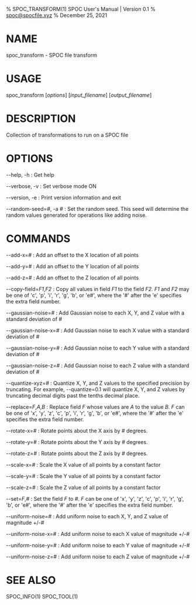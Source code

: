 % SPOC\_TRANSFORM(1) SPOC User's Manual | Version 0.1
% spoc@spocfile.xyz
% December 25, 2021

# NAME

spoc\_transform - SPOC file transform

# USAGE

spoc\_transform [*options*] [*input_filename*] [*output_filename*]

# DESCRIPTION

Collection of transformations to run on a SPOC file

# OPTIONS

\-\-help, -h
:   Get help

\-\-verbose, -v
:   Set verbose mode ON

\-\-version, -e
:   Print version information and exit

\-\-random-seed=*#*, -a *#*
:   Set the random seed. This seed will determine the random values
    generated for operations like adding noise.

# COMMANDS

\-\-add-x=*#*
:   Add an offset to the X location of all points

\-\-add-y=*#*
:   Add an offset to the Y location of all points

\-\-add-z=*#*
:   Add an offset to the Z location of all points

\-\-copy-field=*F1*,*F2*
:   Copy all values in field *F1* to the field *F2*. *F1* and *F2* may be
    one of 'c', 'p', 'i', 'r', 'g', 'b', or 'e#', where the '#' after
    the 'e' specifies the extra field number.

\-\-gaussian-noise=*#*
:   Add Gaussian noise to each X, Y, and Z value with a standard
    deviation of *#*

\-\-gaussian-noise-x=*#*
:   Add Gaussian noise to each X value with a standard deviation of *#*

\-\-gaussian-noise-y=*#*
:   Add Gaussian noise to each Y value with a standard deviation of *#*

\-\-gaussian-noise-z=*#*
:   Add Gaussian noise to each Z value with a standard deviation of *#*

\-\-quantize-xyz=*#*
:   Quantize X, Y, and Z values to the specified precision by truncating.
    For example, --quantize=0.1 will quantize X, Y, and Z values by
    truncating decimal digits past the tenths decimal place.

\-\-replace=*F*,*A*,*B*
:   Replace field *F* whose values are *A* to the value *B*. *F* can be
    one of 'x', 'y', 'z', 'c', 'p', 'i', 'r', 'g', 'b', or 'e#', where the
    '#' after the 'e' specifies the extra field number.

\-\-rotate-x=*#*
:   Rotate points about the X axis by *#* degrees.

\-\-rotate-y=*#*
:   Rotate points about the Y axis by *#* degrees.

\-\-rotate-z=*#*
:   Rotate points about the Z axis by *#* degrees.

\-\-scale-x=*#*
:   Scale the X value of all points by a constant factor

\-\-scale-y=*#*
:   Scale the Y value of all points by a constant factor

\-\-scale-z=*#*
:   Scale the Z value of all points by a constant factor

\-\-set=*F*,*#*
:   Set the field *F* to *#*. *F* can be one of 'x', 'y', 'z', 'c', 'p',
    'i', 'r', 'g', 'b', or 'e#', where the '#' after the 'e' specifies
    the extra field number.

\-\-uniform-noise=*#*
:   Add uniform noise to each X, Y, and Z value of magnitude +/-*#*

\-\-uniform-noise-x=*#*
:   Add uniform noise to each X value of magnitude +/-*#*

\-\-uniform-noise-y=*#*
:   Add uniform noise to each Y value of magnitude +/-*#*

\-\-uniform-noise-z=*#*
:   Add uniform noise to each Z value of magnitude +/-*#*

# SEE ALSO

SPOC\_INFO(1)
SPOC\_TOOL(1)
